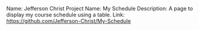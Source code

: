 Name: Jefferson Christ
Project Name: My Schedule
Description: A page to display my course schedule using a table.
Link: https://github.com/Jefferson-Christ/My-Schedule

